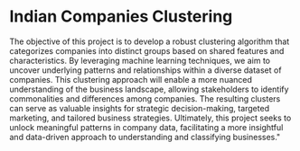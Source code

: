 # Indian Companies Clustering
 The objective of this project is to develop a robust clustering algorithm that categorizes companies into distinct groups based on shared features and characteristics. By leveraging machine learning techniques, we aim to uncover underlying patterns and relationships within a diverse dataset of companies. This clustering approach will enable a more nuanced understanding of the business landscape, allowing stakeholders to identify commonalities and differences among companies. The resulting clusters can serve as valuable insights for strategic decision-making, targeted marketing, and tailored business strategies. Ultimately, this project seeks to unlock meaningful patterns in company data, facilitating a more insightful and data-driven approach to understanding and classifying businesses."
